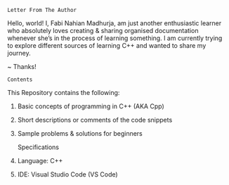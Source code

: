     Letter From The Author

Hello, world! I, Fabi Nahian Madhurja, am just another enthusiastic learner who absolutely loves creating & sharing organised documentation whenever she’s in the process of learning something. I am currently trying to explore different sources of learning C++ and wanted to share my journey. 

~ Thanks! 

    Contents

This Repository contains the following:

1. Basic concepts of programming in C++ (AKA Cpp)
2. Short descriptions or comments of the code snippets
3. Sample problems & solutions for beginners

    Specifications
    
1. Language: 	C++
2. IDE: Visual Studio Code (VS Code)

